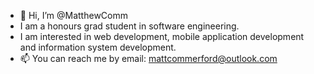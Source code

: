 - 👋 Hi, I’m @MatthewComm
- I am a honours grad student in software engineering.
- I am interested in web development, mobile application development and information system development.
- 📫 You can reach me by email: mattcommerford@outlook.com

<!---
MatthewComm/MatthewComm is a ✨ special ✨ repository because its `README.md` (this file) appears on your GitHub profile.
You can click the Preview link to take a look at your changes.
--->

